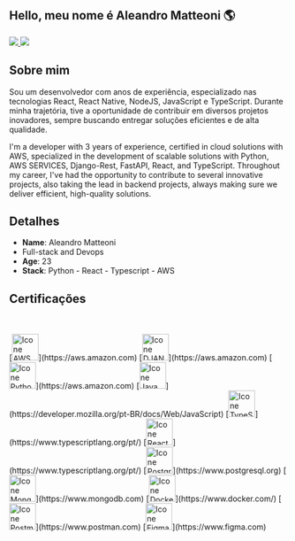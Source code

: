 <h2>Hello, meu nome é Aleandro Matteoni 🌎</h2>

<div>
  <a href="https://www.linkedin.com/in/aleandro-matteoni-6086a125a/" target="_blank">
  <img src="https://img.shields.io/badge/-LinkedIn-%230077B5?style=for-the-badge&logo=linkedin&logoColor=white" target="_blank">
  </a>
  <a href="https://www.instagram.com/aleandro_matt/" target="_blank">
  <img src="https://img.shields.io/badge/-Instagram-%23E4405F?style=for-the-badge&logo=instagram&logoColor=white" target="_blank">
  </a>

<div>

## Sobre mim
Sou um desenvolvedor com  anos de experiência, especializado nas tecnologias React, React Native, NodeJS, JavaScript e TypeScript. Durante minha trajetória, tive a oportunidade de contribuir em diversos projetos inovadores, sempre buscando entregar soluções eficientes e de alta qualidade.

I'm a developer with 3 years of experience, certified in cloud solutions with AWS, specialized in the development of scalable solutions with Python, AWS SERVICES, Django-Rest, FastAPI, React, and TypeScript. Throughout my career, I've had the opportunity to contribute to several innovative projects, also taking the lead in backend projects, always making sure we deliver efficient, high-quality solutions.

## Detalhes
* **Name**: Aleandro Matteoni
* Full-stack and Devops
* **Age**: 23
* **Stack**: Python - React - Typescript - AWS

## Certificações
<a href="https://www.credly.com/badges/09db634d-b3f2-4cff-a4c3-f114c601a78c/public_url" target="_blank">
<div data-iframe-width="150" data-iframe-height="270" data-share-badge-id="857ed596-6ca2-4cdb-a190-1600ef2a2973" data-share-badge-host="https://www.credly.com"></div><script type="text/javascript" async src="//cdn.credly.com/assets/utilities/embed.js"></script> </a>

<a href="https://www.credly.com/badges/09db634d-b3f2-4cff-a4c3-f114c601a78c/public_url" target="_blank">
<div data-iframe-width="150" data-iframe-height="270" data-share-badge-id="09db634d-b3f2-4cff-a4c3-f114c601a78c" data-share-badge-host="https://www.credly.com"></div><script type="text/javascript" async src="//cdn.credly.com/assets/utilities/embed.js"></script>
</a>

<br/>
<br/>
[<img height="48px" width="48px" alt="Icone AWS" src="https://skillicons.dev/icons?i=aws"/>](https://aws.amazon.com)
[<img height="48px" width="48px" alt="Icone DJANGO" src="https://skillicons.dev/icons?i=django"/>](https://aws.amazon.com)
[<img height="48px" width="48px" alt="Icone Python" src="https://skillicons.dev/icons?i=python"/>](https://aws.amazon.com)
[<img height="48px" width="48px" alt="Icone Java Script" src="https://skillicons.dev/icons?i=js"/>](https://developer.mozilla.org/pt-BR/docs/Web/JavaScript)
[<img height="48px" width="48px" alt="Icone TypeScript" src="https://skillicons.dev/icons?i=ts"/>](https://www.typescriptlang.org/pt/)
[<img height="48px" width="48px" alt="Icone React" src="https://skillicons.dev/icons?i=react"/>](https://www.typescriptlang.org/pt/)
[<img height="48px" width="48px" alt="Icone PostgreSQL" src="https://skillicons.dev/icons?i=postgres"/>](https://www.postgresql.org)
[<img height="48px" width="48px" alt="Icone MongoDB" src="https://skillicons.dev/icons?i=mongodb"/>](https://www.mongodb.com)
[<img height="48px" width="48px" alt="Icone Docker" src="https://skillicons.dev/icons?i=docker"/>](https://www.docker.com/)
[<img height="48px" width="48px" alt="Icone Postman" src="https://i.postimg.cc/QNyBTNVk/postman.png"/>](https://www.postman.com)
[<img height="48px" width="48px" alt="Icone Figma" src="https://skillicons.dev/icons?i=figma"/>](https://www.figma.com)
  
  
  
  
  
  
  
  
